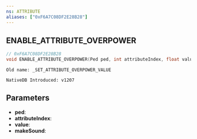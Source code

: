 ```yaml
---
ns: ATTRIBUTE
aliases: ["0xF6A7C08DF2E28B28"]
---
```

## ENABLE_ATTRIBUTE_OVERPOWER

```c
// 0xF6A7C08DF2E28B28
void ENABLE_ATTRIBUTE_OVERPOWER(Ped ped, int attributeIndex, float value, BOOL makeSound);
```

```
Old name: _SET_ATTRIBUTE_OVERPOWER_VALUE

NativeDB Introduced: v1207
```

## Parameters
* **ped**:
* **attributeIndex**:
* **value**:
* **makeSound**:
